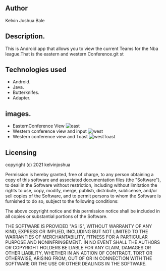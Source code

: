 ## Author
Kelvin Joshua Bale

## Description.
This is Android app that allows you to view the current Teams  for the Nba league.That is the eastern and western Conference.git st

## Technologies used 
* Android.
* Java.
* Butterknifes.
* Adapter.

## images.
* EasternConference View
![east](https://user-images.githubusercontent.com/60692205/113231280-8eeaa900-92a3-11eb-994b-398ad38b5dd8.jpg)
* Western conference view and input
![west](https://user-images.githubusercontent.com/60692205/113231363-bf324780-92a3-11eb-9ba1-7c59c25a202b.jpg)
* Western conference view and Toast
![westToast](https://user-images.githubusercontent.com/60692205/113231417-de30d980-92a3-11eb-96d8-d11d40e3f934.jpg)

## Licensing
copyright (c) 2021 kelvinjoshua

Permission is hereby granted, free of charge, to any person obtaining a copy of this software and associated documentation files (the "Software"), to deal in the Software without restriction, including without limitation the rights to use, copy, modify, merge, publish, distribute, sublicense, and/or sell copies of the Software, and to permit persons to whom the Software is furnished to do so, subject to the following conditions:

The above copyright notice and this permission notice shall be included in all copies or substantial portions of the Software.

THE SOFTWARE IS PROVIDED "AS IS", WITHOUT WARRANTY OF ANY KIND, EXPRESS OR IMPLIED, INCLUDING BUT NOT LIMITED TO THE WARRANTIES OF MERCHANTABILITY, FITNESS FOR A PARTICULAR PURPOSE AND NONINFRINGEMENT. IN NO EVENT SHALL THE AUTHORS OR COPYRIGHT HOLDERS BE LIABLE FOR ANY CLAIM, DAMAGES OR OTHER LIABILITY, WHETHER IN AN ACTION OF CONTRACT, TORT OR OTHERWISE, ARISING FROM, OUT OF OR IN CONNECTION WITH THE SOFTWARE OR THE USE OR OTHER DEALINGS IN THE SOFTWARE.
